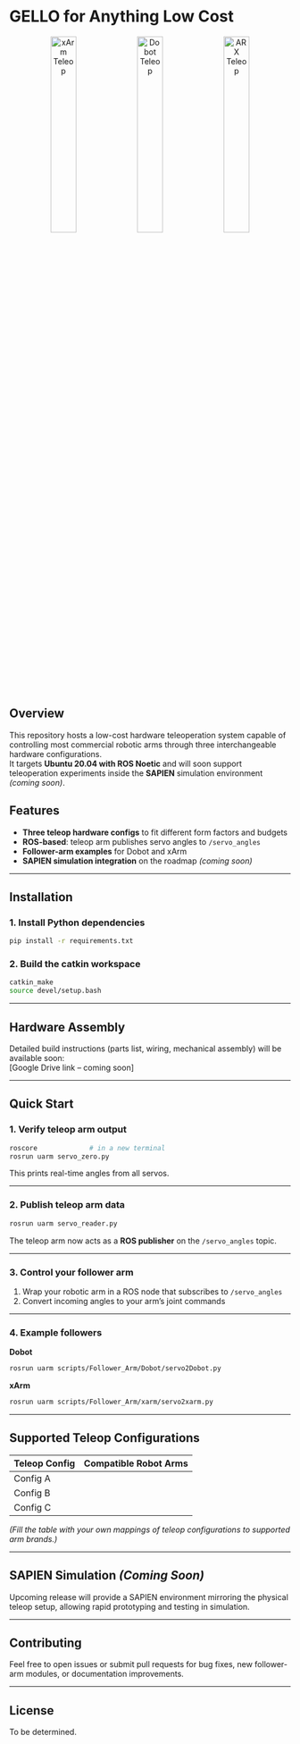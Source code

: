 # GELLO for Anything Low Cost

<p align="center">
  <img src="https://drive.google.com/uc?export=view&id=17b6ayigQQS0gNm5r6YZi-RezE-FZiyVT" alt="xArm Teleop" width="30%"/>
  <img src="https://drive.google.com/uc?export=view&id=1TstFrtobEECeBp54hMWM_Nz0cljpxKOx" alt="Dobot Teleop" width="30%"/>
  <img src="https://drive.google.com/uc?export=view&id=1Cz_ZdehFoAi3lnY-eTfKbWGRFAQslu8K" alt="ARX Teleop" width="30%"/>
</p>

## Overview
This repository hosts a low-cost hardware teleoperation system capable of controlling most commercial robotic arms through three interchangeable hardware configurations.  
It targets **Ubuntu 20.04 with ROS Noetic** and will soon support teleoperation experiments inside the **SAPIEN** simulation environment *(coming soon)*.

## Features
- **Three teleop hardware configs** to fit different form factors and budgets
- **ROS-based**: teleop arm publishes servo angles to `/servo_angles`
- **Follower-arm examples** for Dobot and xArm
- **SAPIEN simulation integration** on the roadmap *(coming soon)*

---

## Installation

### 1. Install Python dependencies
```bash
pip install -r requirements.txt
```

### 2. Build the catkin workspace
```bash
catkin_make
source devel/setup.bash
```

---

## Hardware Assembly
Detailed build instructions (parts list, wiring, mechanical assembly) will be available soon:  
[Google Drive link – coming soon]

---

## Quick Start

### 1. Verify teleop arm output
```bash
roscore             # in a new terminal
rosrun uarm servo_zero.py
```
This prints real-time angles from all servos.

---

### 2. Publish teleop arm data
```bash
rosrun uarm servo_reader.py
```
The teleop arm now acts as a **ROS publisher** on the `/servo_angles` topic.

---

### 3. Control your follower arm
1. Wrap your robotic arm in a ROS node that subscribes to `/servo_angles`
2. Convert incoming angles to your arm’s joint commands

---

### 4. Example followers

**Dobot**
```bash
rosrun uarm scripts/Follower_Arm/Dobot/servo2Dobot.py
```

**xArm**
```bash
rosrun uarm scripts/Follower_Arm/xarm/servo2xarm.py
```

---

## Supported Teleop Configurations
| Teleop Config | Compatible Robot Arms |
|---------------|-----------------------|
| Config A      |                       |
| Config B      |                       |
| Config C      |                       |

*(Fill the table with your own mappings of teleop configurations to supported arm brands.)*

---

## SAPIEN Simulation *(Coming Soon)*
Upcoming release will provide a SAPIEN environment mirroring the physical teleop setup, allowing rapid prototyping and testing in simulation.

---

## Contributing
Feel free to open issues or submit pull requests for bug fixes, new follower-arm modules, or documentation improvements.

---

## License
To be determined.
